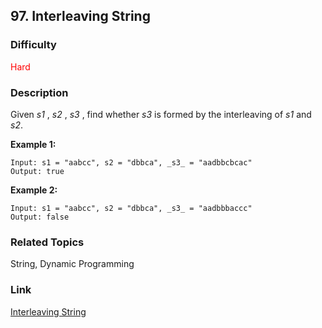 ## 97. Interleaving String
### Difficulty

 <font color=red>Hard</font>

### Description

Given _s1_ , _s2_ , _s3_ , find whether _s3_ is formed by the interleaving of
_s1_ and _s2_.

**Example 1:**
            Input: s1 = "aabcc", s2 = "dbbca", _s3_ = "aadbbcbcac"    Output: true    

**Example 2:**
            Input: s1 = "aabcc", s2 = "dbbca", _s3_ = "aadbbbaccc"    Output: false    


### Related Topics

String, Dynamic Programming


### Link
[Interleaving String](https://leetcode.com/problems/interleaving-string)
